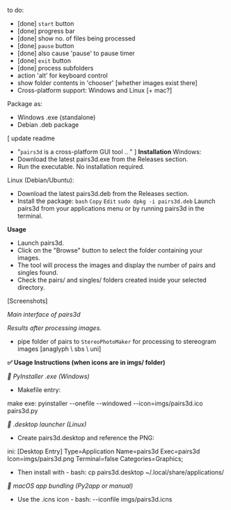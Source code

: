 to do:
- [done] `start` button
- [done] progress bar
- [done] show no. of files being processed
- [done] `pause` button
- [done] also cause 'pause' to pause timer
- [done] `exit` button
- [done] process subfolders
- action 'alt' for keyboard control
- show folder contents in 'chooser' [whether images exist there]
- Cross-platform support: Windows and Linux [+ mac?]


Package as:
- Windows .exe (standalone)
- Debian .deb package

[
    update readme
 - "`pairs3d` is a cross-platform GUI tool .. "
 ]
 __Installation__
Windows:
- Download the latest pairs3d.exe from the Releases section.
- Run the executable. No installation required.

Linux (Debian/Ubuntu):
- Download the latest pairs3d.deb from the Releases section.
- Install the package:
`bash`
`Copy`
`Edit`
`sudo dpkg -i pairs3d.deb`
  Launch pairs3d from your applications menu or by running pairs3d in the terminal.

 __Usage__
- Launch pairs3d.
- Click on the "Browse" button to select the folder containing your images.
- The tool will process the images and display the number of pairs and singles found.
- Check the pairs/ and singles/ folders created inside your selected directory.

[Screenshots]

  *Main interface of pairs3d*

  *Results after processing images.*



- pipe folder of pairs to `StereoPhotoMaker` for processing to stereogram images
   [anaglyph \ sbs \ uni]



__✅ Usage Instructions (when icons are in imgs/ folder)__


*🔧 PyInstaller .exe (Windows)*
- Makefile entry:

make
exe:
	pyinstaller --onefile --windowed --icon=imgs/pairs3d.ico pairs3d.py

*🐧 .desktop launcher (Linux)*
- Create pairs3d.desktop and reference the PNG:

ini:
[Desktop Entry]
Type=Application
Name=pairs3d
Exec=pairs3d
Icon=imgs/pairs3d.png
Terminal=false
Categories=Graphics;

- Then install with -
bash:
cp pairs3d.desktop ~/.local/share/applications/

*🍎 macOS app bundling (Py2app or manual)*
- Use the .icns icon -
bash:
--iconfile imgs/pairs3d.icns
